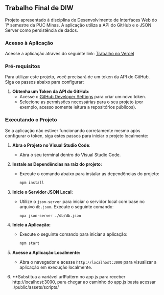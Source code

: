 ## Trabalho Final de DIW

Projeto apresentado à disciplina de Desenvolvimento de Interfaces Web do 1º semestre da PUC Minas. A aplicação utiliza a API do GitHub e o JSON Server como persistência de dados.

### Acesso à Aplicação

Acesse a aplicação através do seguinte link: [Trabalho no Vercel](https://diw-trabalho-final.vercel.app/)

### Pré-requisitos

Para utilizar este projeto, você precisará de um token da API do GitHub. Siga os passos abaixo para configurar:

1. **Obtenha um Token da API do GitHub:**
   - Acesse o [GitHub Developer Settings](https://github.com/settings/tokens) para criar um novo token.
   - Selecione as permissões necessárias para o seu projeto (por exemplo, acesso somente leitura a repositórios públicos).

### Executando o Projeto

Se a aplicação não estiver funcionando corretamente mesmo após configurar o token, siga estes passos para iniciar o projeto localmente:

1. **Abra o Projeto no Visual Studio Code:**
   - Abra o seu terminal dentro do Visual Studio Code.

2. **Instale as Dependências na raiz do projeto:**
   - Execute o comando abaixo para instalar as dependências do projeto:
     ```bash
     npm install
     ```

3. **Inicie o Servidor JSON Local:**
   - Utilize o `json-server` para iniciar o servidor local com base no arquivo `db.json`. Execute o seguinte comando:
     ```bash
     npx json-server ./db/db.json
     ```

4. **Inicie a Aplicação:**
   - Execute o seguinte comando para iniciar a aplicação:
     ```bash
     npm start
     ```

5. **Acesse a Aplicação Localmente:**
   - Abra o navegador e acesse `http://localhost:3000` para visualizar a aplicação em execução localmente.

6. **Substitua a variável urlPattern no app.js para receber http://localhost:3000,
para chegar ao caminho do app.js basta acessar ./public/assets/scripts/
